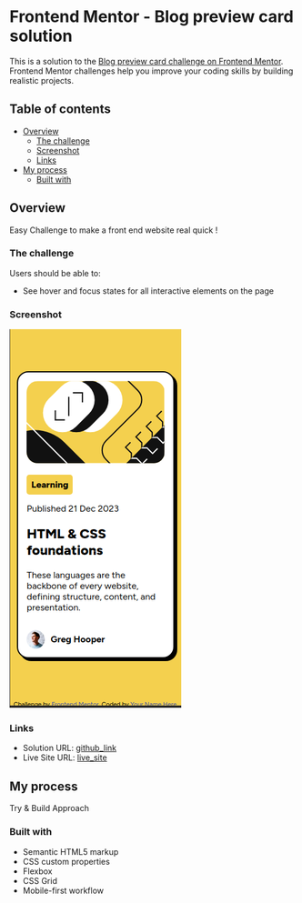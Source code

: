 # Frontend Mentor - Blog preview card solution

This is a solution to the [Blog preview card challenge on Frontend Mentor](https://www.frontendmentor.io/challenges/blog-preview-card-ckPaj01IcS). Frontend Mentor challenges help you improve your coding skills by building realistic projects. 

## Table of contents

- [Overview](#overview)
  - [The challenge](#the-challenge)
  - [Screenshot](#screenshot)
  - [Links](#links)
- [My process](#my-process)
  - [Built with](#built-with)



## Overview
Easy Challenge to make a front end website real quick !

### The challenge

Users should be able to:

- See hover and focus states for all interactive elements on the page

### Screenshot

![Screenshot](./screenshot.png)

### Links

- Solution URL: [github_link](https://github.com/vb8146649/blog-preview-card-main/)
- Live Site URL: [live_site](https://vb8146649.github.io/blog-preview-card-main/)

## My process
Try & Build Approach

### Built with

- Semantic HTML5 markup
- CSS custom properties
- Flexbox
- CSS Grid
- Mobile-first workflow
